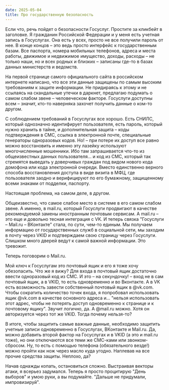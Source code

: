 ```yaml
---
date: 2025-05-04
title: Про государственную безопасность
---
```


Если что, речь пойдет о безопасности Госуслуг. Простите за кликбейт в заголовке. Я гражданин Российской Федерации и у меня есть учетная запись в Госуслугах. Она есть у всех, просто не все получили пароль от нее. В конце концов – это ведь просто интерфейс к государственным базам. Все паспорта, номера мобильных телефонов, адреса и места работы, движимое и недвижимое имущество, доходы, расходы – не только наши, но и всех родных и близких – записаны где-то в базах данных министерств и ведомств.

На первой странице самого официального сайта в российском интернете написано, что все эти данные защищены по самым высоким требованиям к защите информации. Не придираясь к этому и не ссылаясь на скандальные утечки в даркнет, предлагаю подумать о самом слабом звене – человеческом факторе. Госуслуги доступны всем – значит, кто-то наверняка захочет получить данные о ком-то другом.

С соблюдением требований в Госуслугах все хорошо. Есть СНИЛС, который однозначно идентифирует пользователя, есть пароль, который нужно хранить в тайне, и дополнительная защита – коды подтверждения в СМС, ссылка в электронной почте, специальные генераторы одноразовых кодов. Но! – при потере их доступ все равно можно восстановить и именно эту лазейку используют многочисленные мошенники. Ибо там запрашивается что-то из общеизвестных данных пользователя… и код из СМС, который так стремятся выведать у доверчивых граждан под видом нового кода домофона или кода электронной очереди. Вместо единственно верного способа восстановления доступа в виде визита в МФЦ, где пользователя заодно и верифицируют по его бумажному, защищенному всеми знаками от подделки, паспорту.

Настоящая проблема, на самом деле, в другом.

Общеизвестно, что самое слабое место в системе в его самом слабом звене. А именно, в mail.ru, который Госуслуги продвигают в качестве рекомендуемой замены иностранным почтовым сервисам. А mail.ru – это еще и довольно тесная интеграция с VK. И теперь связка "Госуслуги – Mail.ru – ВКонтакте" стала, по сути, чем-то единым. Мы получаем информацию от государственных служб в социальной сети, мы заходим в почту через VKID и подтверждаем свою страницу через Госуслуги. Слишком много дверей ведут к самой важной информации. Это тревожит.

Теперь поговорим о Mail.ru. 

Мой ключ к Госуслугам это почтовый ящик и его я тоже хочу обезопасить. Что же я вижу? Для входа в почтовый ящик достаточно ввести одноразовый код из СМС. И это – на секундочку! – вход не в сам почтовый ящик, а в VKID, то есть одновременно и во Вконтакте. А в VK есть возможность завести собственный почтовый ящик в @vk.com. Чтобы сократить количество точек входа, я попробовал использовать ящик @vk.com в качестве основного адреса и… "нельзя использовать этот адрес, чтобы не потерять доступ одновременно к странице и к почтовому ящику". Звучит логично, да. А @mail.ru можно. Хотя он авторизуется через тот же VKID. Тогда почему нельзя-то? 

В итоге, чтобы защитить самые важные данные, необходимо защитить учетные записи одновременно в Госуслугах, ВКонтакте и Mail.ru. Да, можно добавить второй фактор на Госуслугах и в VKID (а это и mail.ru тоже), но они отключаются все теми же СМС-ками или звонком-сбросом. Ну, то есть с помощью телефона (обязательного везде!) можно пройти как нож через масло куда угодно. Наплевав на все прочие средства защиты. Неплохо, да? 

Начав однажды копать, остановиться сложно. Выстраивая векторы атаки, я всерьез задумался. Теперь я просто процитирую "День выборов" и умою руки, а вы подумайте. "Дальше не придумали, импровизируй".
